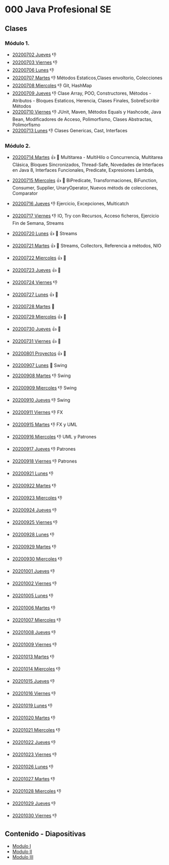 # 000 Java Profesional SE

## Clases

### Módulo 1.

   * [20200702 Jueves](/temarios/000_Java_Profesional_SE/20200702_Jueves.md) :-1:
   * [20200703 Viernes](/temarios/000_Java_Profesional_SE/20200703_Viernes.md) :-1:
   * [20200706 Lunes](/temarios/000_Java_Profesional_SE/20200706_Lunes.md) :-1:
   * [20200707 Martes](/temarios/000_Java_Profesional_SE/20200707_Martes.md) :-1: Métodos Estaticos,Clases envoltorio, Colecciones
   * [20200708 Miercoles](/temarios/000_Java_Profesional_SE/20200708_Miercoles.md) :-1: Git, HashMap
   * [20200709 Jueves](/temarios/000_Java_Profesional_SE/20200709_Jueves.md) :-1: Clase Array, POO, Constructores, Métodos - Atributos - Bloques Estaticos, Herencia, Clases Finales, SobreEscribir Métodos 
   * [20200710 Viernes](/temarios/000_Java_Profesional_SE/20200710_Viernes.md) :-1: JUnit, Maven, Métodos Equals y Hashcode, Java Bean, Modificadores de Acceso, Polimorfismo, Clases Abstractas, Polimorfismo
   * [20200713 Lunes](/temarios/000_Java_Profesional_SE/20200713_Lunes.md) :-1: Clases Genericas, Cast, Interfaces

### Módulo 2.

   * [20200714 Martes](/temarios/000_Java_Profesional_SE/20200714_Martes.md) :+1: :eyes: Multitarea - MultiHilo o Concurrencia, Multitarea Clásica, Bloques Sincronizados, Thread-Safe, Novedades de Interfaces en Java 8, Interfaces Funcionales, Predicate, Expresiones Lambda, 
   * [20200715 Miercoles](/temarios/000_Java_Profesional_SE/20200715_Miercoles.md) :+1: :eyes: BiPredicate, Transformaciones, BiFunction, Consumer, Supplier, UnaryOperator, Nuevos métods de colecciones, Comparator
   * [20200716 Jueves](/temarios/000_Java_Profesional_SE/20200716_Jueves.md) :-1: Ejercicio, Excepciones, Multicatch
   * [20200717 Viernes](/temarios/000_Java_Profesional_SE/20200717_Viernes.md) :-1: IO, Try con Recursos, Acceso ficheros, Ejercicio Fin de Semana, Streams
   * [20200720 Lunes](/temarios/000_Java_Profesional_SE/20200720_Lunes.md) :+1: :eyes: Streams
   * [20200721 Martes](/temarios/000_Java_Profesional_SE/20200721_Martes.md) :+1: :eyes: Streams, Collectors, Referencia a métodos,  NIO
   * [20200722 Miercoles](/temarios/000_Java_Profesional_SE/20200722_Miercoles.md) :+1: :eyes:
   * [20200723 Jueves](/temarios/000_Java_Profesional_SE/20200723_Jueves.md) :+1: :eyes:
   * [20200724 Viernes](/temarios/000_Java_Profesional_SE/20200724_Viernes.md) :-1:
   * [20200727 Lunes](/temarios/000_Java_Profesional_SE/20200727_Lunes.md) :+1: :eyes:
   * [20200728 Martes](/temarios/000_Java_Profesional_SE/20200728_Martes.md) :eyes:
   * [20200729 Miercoles](/temarios/000_Java_Profesional_SE/20200729_Miercoles.md) :+1: :eyes:
   * [20200730 Jueves](/temarios/000_Java_Profesional_SE/20200730_Jueves.md) :+1: :eyes:
   * [20200731 Viernes](/temarios/000_Java_Profesional_SE/20200731_Viernes.md) :+1: :eyes:
   * [20200801 Proyectos](/temarios/000_Java_Profesional_SE/20200801_Proyectos.md) :+1: :eyes:
   * [20200907 Lunes](/temarios/000_Java_Profesional_SE/20200907_Lunes.md) :eyes: Swing
   * [20200908 Martes](/temarios/000_Java_Profesional_SE/20200908_Martes.md) :-1: Swing
   * [20200909 Miercoles](/temarios/000_Java_Profesional_SE/20200909_Miercoles.md) :-1: Swing
   * [20200910 Jueves](/temarios/000_Java_Profesional_SE/20200910_Jueves.md) :-1: Swing
   * [20200911 Viernes](/temarios/000_Java_Profesional_SE/20200911_Viernes.md) :-1: FX
   * [20200915 Martes](/temarios/000_Java_Profesional_SE/20200915_Martes.md) :-1: FX y UML
   * [20200916 Miercoles](/temarios/000_Java_Profesional_SE/20200916_Miercoles.md) :-1: UML y Patrones
   * [20200917 Jueves](/temarios/000_Java_Profesional_SE/20200917_Jueves.md) :-1: Patrones
   * [20200918 Viernes](/temarios/000_Java_Profesional_SE/20200918_Viernes.md) :-1: Patrones
   
   * [20200921 Lunes](/temarios/000_Java_Profesional_SE/20200921_Lunes.md) :-1:
   * [20200922 Martes](/temarios/000_Java_Profesional_SE/20200922_Martes.md) :-1:
   * [20200923 Miercoles](/temarios/000_Java_Profesional_SE/20200923_Miercoles.md) :-1:
   * [20200924 Jueves](/temarios/000_Java_Profesional_SE/20200924_Jueves.md) :-1:
   * [20200925 Viernes](/temarios/000_Java_Profesional_SE/20200925_Viernes.md) :-1:
   
   * [20200928 Lunes](/temarios/000_Java_Profesional_SE/20200928_Lunes.md) :-1:
   * [20200929 Martes](/temarios/000_Java_Profesional_SE/20200929_Martes.md) :-1:
   * [20200930 Miercoles](/temarios/000_Java_Profesional_SE/20200930_Miercoles.md) :-1:
   * [20201001 Jueves](/temarios/000_Java_Profesional_SE/20201001_Jueves.md) :-1:
   * [20201002 Viernes](/temarios/000_Java_Profesional_SE/20201002_Viernes.md) :-1:
   
   * [20201005 Lunes](/temarios/000_Java_Profesional_SE/20201005_Lunes.md) :-1:
   * [20201006 Martes](/temarios/000_Java_Profesional_SE/20201006_Martes.md) :-1:
   * [20201007 Miercoles](/temarios/000_Java_Profesional_SE/20201007_Miercoles.md) :-1:
   * [20201008 Jueves](/temarios/000_Java_Profesional_SE/20201008_Jueves.md) :-1:
   * [20201009 Viernes](/temarios/000_Java_Profesional_SE/20201009_Viernes.md) :-1:
   
   * [20201013 Martes](/temarios/000_Java_Profesional_SE/20201013_Martes.md) :-1:
   * [20201014 Miercoles](/temarios/000_Java_Profesional_SE/20201014_Miercoles.md) :-1:
   * [20201015 Jueves](/temarios/000_Java_Profesional_SE/20201015_Jueves.md) :-1:
   * [20201016 Viernes](/temarios/000_Java_Profesional_SE/20201016_Viernes.md) :-1:
   
   * [20201019 Lunes](/temarios/000_Java_Profesional_SE/20201019_Lunes.md) :-1:
   * [20201020 Martes](/temarios/000_Java_Profesional_SE/20201020_Martes.md) :-1:
   * [20201021 Miercoles](/temarios/000_Java_Profesional_SE/20201021_Miercoles.md) :-1:
   * [20201022 Jueves](/temarios/000_Java_Profesional_SE/20201022_Jueves.md) :-1:
   * [20201023 Viernes](/temarios/000_Java_Profesional_SE/20201023_Viernes.md) :-1:
   
   * [20201026 Lunes](/temarios/000_Java_Profesional_SE/20201026_Lunes.md) :-1:
   * [20201027 Martes](/temarios/000_Java_Profesional_SE/20201027_Martes.md) :-1:
   * [20201028 Miercoles](/temarios/000_Java_Profesional_SE/20201028_Miercoles.md) :-1:
   * [20201029 Jueves](/temarios/000_Java_Profesional_SE/20201029_Jueves.md) :-1:
   * [20201030 Viernes](/temarios/000_Java_Profesional_SE/20201030_Viernes.md) :-1:
   
   
   
## Contenido - Diapositivas
   * [Modulo I](/temarios/000_Java_Profesional_SE/Modulo_I.md)
   * [Modulo II](/temarios/000_Java_Profesional_SE/Modulo_II.md)
   * [Modulo III](/temarios/000_Java_Profesional_SE/Modulo_III.md)
   
